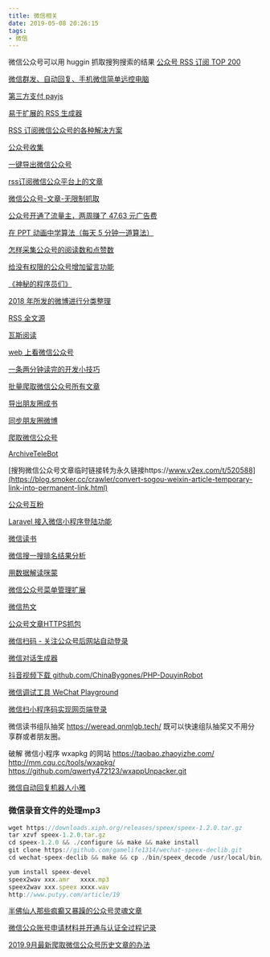 ```yaml
---
title: 微信相关
date: 2019-05-08 20:26:15
tags:
- 微信
---
```


微信公众号可以用 huggin 抓取搜狗搜索的结果
[公众号 RSS 订阅 TOP 200](https://weread.app/rank)

[微信群发、自动回复、手机微信简单远控电脑](https://github.com/PengJenas/MineWechat)

[第三方支付 payjs](https://www.paycats.cn/)

[易于扩展的 RSS 生成器](https://docs.rsshub.app/)

[RSS 订阅微信公众号的各种解决方案](https://www.v2ex.com/t/492551)

[公众号收集](http://www.ershicimi.com/)

[一键导出微信公众号](http://www.qianhaikeji.cn/)

[rss订阅微信公众平台上的文章](https://www.zhihu.com/question/21288524)

[微信公众号-文章-无限制抓取](https://github.com/leo8916/wxhub)

[公众号开通了流量主，两周赚了 47.63 元广告费](https://mp.weixin.qq.com/s/LUavw-4dc1UgB1xiM8UT5Q)

[ 在 PPT 动画中学算法（每天 5 分钟一道算法）](https://www.v2ex.com/t/507696)

[怎样采集公众号的阅读数和点赞数](https://www.zhihu.com/question/26716409/answer/224332129)

[给没有权限的公众号增加留言功能](https://kywx.xyz/)

[《神秘的程序员们》](https://code2048.com/)

[2018 年所发的微博进行分类整理](https://github.com/GitHubDaily/GitHubDaily)

[RSS 全文源](https://rss.mifaw.com/)

[瓦斯阅读](https://qnmlgb.tech/)

[web 上看微信公众号](https://www.vreadtech.com/)

[一条两分钟读完的开发小技巧](https://www.v2ex.com/t/490020)

[批量爬取微信公众号所有文章](https://github.com/songluyi/crawl_wechat)

[导出朋友圈成书](https://weixinshu.com/)

[同步朋友圈微博](http://tbq.gootile.com/download)

[爬取微信公众号](https://www.v2ex.com/t/306226)

[ArchiveTeleBot](https://github.com/Terminus2049/ArchiveTeleBot)

[搜狗微信公众号文章临时链接转为永久链接https://www.v2ex.com/t/520588](https://blog.smoker.cc/crawler/convert-sogou-weixin-article-temporary-link-into-permanent-link.html)

[公众号互粉](http://pooltea.com/forum/fans_3.php)

[ Laravel 接入微信小程序登陆功能](https://learnku.com/laravel/t/29141)

[微信读书](https://weread.qnmlgb.tech/?rel=ws)

[微信搜一搜排名结果分析](http://www.zhidaow.com/post/weo-first-post)

[用数据解读咪蒙](https://www.xiaokuake.com/p/mimeng.html?from=groupmessage)

[微信公众号菜单管理扩展](https://github.com/largezhou/wechat-menu)

[微信热文](https://tophub.today/n/WnBe01o371?utm_source=hacpai.com)

[公众号文章HTTPS抓包](http://ciika.com/2018/07/winddow-charles-https/)

[微信扫码 - 关注公众号后网站自动登录](https://learnku.com/articles/26718)

[微信对话生成器](https://we.wwei.cn/)

[抖音视频下载 github.com/ChinaBygones/PHP-DouyinRobot](https://smallvideo.dozentools.com/)

[微信调试工具 WeChat Playground ](https://github.com/mingyoung/wechat-playground)

[微信扫小程序码实现网页端登录](https://learnku.com/articles/32351)

微信读书组队抽奖 https://weread.qnmlgb.tech/ 既可以快速组队抽奖又不用分享群或者朋友圈。


破解 微信小程序 wxapkg 的网站  https://taobao.zhaoyizhe.com/ http://mm.cqu.cc/tools/wxapkg/ https://github.com/qwerty472123/wxappUnpacker.git


[微信自动回复机器人小雅](https://github.com/nasaplayer/WeChatRobotYa)

### 微信录音文件的处理mp3
```javascript
wget https://downloads.xiph.org/releases/speex/speex-1.2.0.tar.gz
tar xzvf speex-1.2.0.tar.gz
cd speex-1.2.0 && ./configure && make && make install
git clone https://github.com/gamelife1314/wechat-speex-declib.git
cd wechat-speex-declib && make && cp ./bin/speex_decode /usr/local/bin/speex2wav

yum install speex-devel
speex2wav xxx.amr   xxxx.mp3
speex2wav xxx.speex xxxx.wav
http://www.putyy.com/article/19

```
[半佛仙人那些疯癫又暴躁的公众号灵魂文章](https://henix.github.io/feeds/weixin.sogou.banfoSB/)

[微信公众账号申请材料并开通与认证全过程记录 ](https://felixxiong.github.io/2019/10/04/%E5%BE%AE%E4%BF%A1%E5%85%AC%E4%BC%97%E8%B4%A6%E5%8F%B7%E7%94%B3%E8%AF%B7%E6%9D%90%E6%96%99%E5%B9%B6%E5%BC%80%E9%80%9A%E4%B8%8E%E8%AE%A4%E8%AF%81%E5%85%A8%E8%BF%87%E7%A8%8B%E8%AE%B0%E5%BD%95/)


[2019.9月最新爬取微信公众号历史文章的办法](https://www.jianshu.com/p/283e5dd57d35)